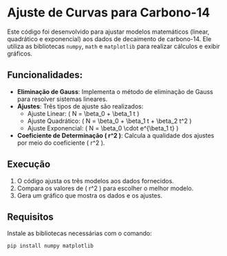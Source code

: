 # Ajuste de Curvas para Carbono-14

Este código foi desenvolvido para ajustar modelos matemáticos (linear, quadrático e exponencial) aos dados de decaimento de carbono-14. Ele utiliza as bibliotecas `numpy`, `math` e `matplotlib` para realizar cálculos e exibir gráficos.

## Funcionalidades:

- **Eliminação de Gauss**: Implementa o método de eliminação de Gauss para resolver sistemas lineares.
- **Ajustes**: Três tipos de ajuste são realizados:
  - Ajuste Linear: \( N = \beta_0 + \beta_1 t \)
  - Ajuste Quadrático: \( N = \beta_0 + \beta_1 t + \beta_2 t^2 \)
  - Ajuste Exponencial: \( N = \beta_0 \cdot e^{\beta_1 t} \)
- **Coeficiente de Determinação \( r^2 \)**: Calcula a qualidade dos ajustes por meio do coeficiente \( r^2 \).

## Execução

1. O código ajusta os três modelos aos dados fornecidos.
2. Compara os valores de \( r^2 \) para escolher o melhor modelo.
3. Gera um gráfico que mostra os dados e os ajustes.

## Requisitos

Instale as bibliotecas necessárias com o comando:

```bash
pip install numpy matplotlib
